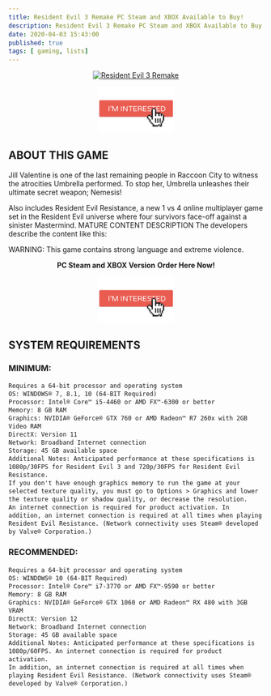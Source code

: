 ```yaml
---
title: Resident Evil 3 Remake PC Steam and XBOX Available to Buy!
description: Resident Evil 3 Remake PC Steam and XBOX Available to Buy Also includes Resident Evil Resistance, a new 1 vs 4 online multiplayer
date: 2020-04-03 15:43:00
published: true
tags: [ gaming, lists]
---
```



<p align="center">
    <a href="https://www.g2a.com/r/resident-evil-3-steam-global" >
        <img src="https://upload.wikimedia.org/wikipedia/en/d/dc/Resident_Evil_3.jpg" alt="Resident Evil 3 Remake" width="350" />
    </a>
</p>

<p align="center">
    <a href="https://www.g2a.com/r/resident-evil-3-steam-global" >
        <img src="assets/images/shops/interested.png" alt="Resident Evil 3 Remake buy" width="150" />
    </a>
</p>

## ABOUT THIS GAME
Jill Valentine is one of the last remaining people in Raccoon City to witness the atrocities Umbrella performed. To stop her, Umbrella unleashes their ultimate secret weapon; Nemesis!

Also includes Resident Evil Resistance, a new 1 vs 4 online multiplayer game set in the Resident Evil universe where four survivors face-off against a sinister Mastermind.
MATURE CONTENT DESCRIPTION
The developers describe the content like this:

WARNING: This game contains strong language and extreme violence.

<p align="center">
    <strong>PC Steam and XBOX Version</strong>
    <strong>Order Here Now!</strong>
</p>

<p align="center">
    <a href="https://www.g2a.com/r/resident-evil-3-steam-global" >
        <img src="assets/images/shops/interested.png" alt="Resident Evil 3 Remake buy" width="150" />
    </a>
</p>


## SYSTEM REQUIREMENTS

### MINIMUM:
    Requires a 64-bit processor and operating system
    OS: WINDOWS® 7, 8.1, 10 (64-BIT Required)
    Processor: Intel® Core™ i5-4460 or AMD FX™-6300 or better
    Memory: 8 GB RAM
    Graphics: NVIDIA® GeForce® GTX 760 or AMD Radeon™ R7 260x with 2GB Video RAM
    DirectX: Version 11
    Network: Broadband Internet connection
    Storage: 45 GB available space
    Additional Notes: Anticipated performance at these specifications is 1080p/30FPS for Resident Evil 3 and 720p/30FPS for Resident Evil Resistance.
    If you don't have enough graphics memory to run the game at your selected texture quality, you must go to Options > Graphics and lower the texture quality or shadow quality, or decrease the resolution.
    An internet connection is required for product activation. In addition, an internet connection is required at all times when playing Resident Evil Resistance. (Network connectivity uses Steam® developed by Valve® Corporation.)

### RECOMMENDED:
    Requires a 64-bit processor and operating system
    OS: WINDOWS® 10 (64-BIT Required)
    Processor: Intel® Core™ i7-3770 or AMD FX™-9590 or better
    Memory: 8 GB RAM
    Graphics: NVIDIA® GeForce® GTX 1060 or AMD Radeon™ RX 480 with 3GB VRAM
    DirectX: Version 12
    Network: Broadband Internet connection
    Storage: 45 GB available space
    Additional Notes: Anticipated performance at these specifications is 1080p/60FPS. An internet connection is required for product activation.
    In addition, an internet connection is required at all times when playing Resident Evil Resistance. (Network connectivity uses Steam® developed by Valve® Corporation.)


